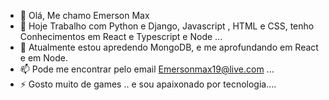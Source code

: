 - 👋 Olá, Me chamo Emerson Max
- 👀 Hoje Trabalho com Python e Django, Javascript , HTML e CSS, tenho Conhecimentos em React e Typescript e Node   ...
- 🌱 Atualmente estou apredendo MongoDB, e me aprofundando em React e em Node.
- 📫 Pode me encontrar pelo email Emersonmax19@live.com ...
- ⚡ Gosto muito de games .. e sou apaixonado por tecnologia....
<!---
EmersonMax/EmersonMax is a ✨ special ✨ repository because its `README.md` (this file) appears on your GitHub profile.
You can click the Preview link to take a look at your changes.
--->
